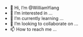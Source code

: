 - 👋 Hi, I’m @WilliamYiang
- 👀 I’m interested in ...
- 🌱 I’m currently learning ...
- 💞️ I’m looking to collaborate on ...
- 📫 How to reach me ...

<!---
WilliamYiang/WilliamYiang is a ✨ special ✨ repository because its `README.md` (this file) appears on your GitHub profile.
You can click the Preview link to take a look at your changes.
--->
